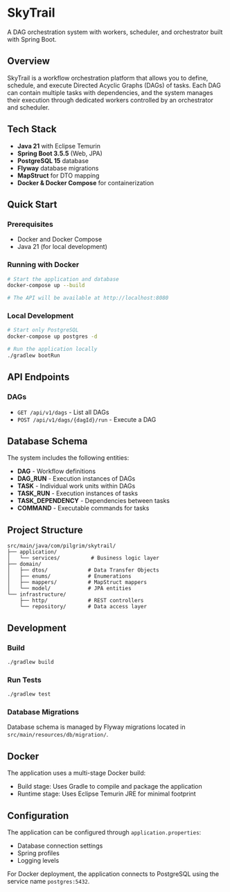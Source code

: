 # SkyTrail

A DAG orchestration system with workers, scheduler, and orchestrator built with Spring Boot.

## Overview

SkyTrail is a workflow orchestration platform that allows you to define, schedule, and execute Directed Acyclic Graphs (DAGs) of tasks. Each DAG can contain multiple tasks with dependencies, and the system manages their execution through dedicated workers controlled by an orchestrator and scheduler.

## Tech Stack

- **Java 21** with Eclipse Temurin
- **Spring Boot 3.5.5** (Web, JPA)
- **PostgreSQL 15** database
- **Flyway** database migrations
- **MapStruct** for DTO mapping
- **Docker & Docker Compose** for containerization

## Quick Start

### Prerequisites
- Docker and Docker Compose
- Java 21 (for local development)

### Running with Docker
```bash
# Start the application and database
docker-compose up --build

# The API will be available at http://localhost:8080
```

### Local Development
```bash
# Start only PostgreSQL
docker-compose up postgres -d

# Run the application locally
./gradlew bootRun
```

## API Endpoints

### DAGs
- `GET /api/v1/dags` - List all DAGs
- `POST /api/v1/dags/{dagId}/run` - Execute a DAG

## Database Schema

The system includes the following entities:
- **DAG** - Workflow definitions
- **DAG_RUN** - Execution instances of DAGs
- **TASK** - Individual work units within DAGs
- **TASK_RUN** - Execution instances of tasks
- **TASK_DEPENDENCY** - Dependencies between tasks
- **COMMAND** - Executable commands for tasks

## Project Structure

```
src/main/java/com/pilgrim/skytrail/
├── application/
│   └── services/          # Business logic layer
├── domain/
│   ├── dtos/             # Data Transfer Objects
│   ├── enums/            # Enumerations
│   ├── mappers/          # MapStruct mappers
│   └── model/            # JPA entities
└── infrastructure/
    ├── http/             # REST controllers
    └── repository/       # Data access layer
```

## Development

### Build
```bash
./gradlew build
```

### Run Tests
```bash
./gradlew test
```

### Database Migrations
Database schema is managed by Flyway migrations located in `src/main/resources/db/migration/`.

## Docker

The application uses a multi-stage Docker build:
- Build stage: Uses Gradle to compile and package the application
- Runtime stage: Uses Eclipse Temurin JRE for minimal footprint

## Configuration

The application can be configured through `application.properties`:
- Database connection settings
- Spring profiles
- Logging levels

For Docker deployment, the application connects to PostgreSQL using the service name `postgres:5432`.